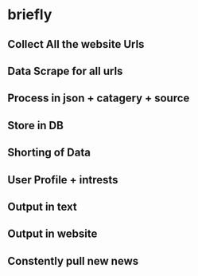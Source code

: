 # briefly 


## Collect All the website Urls
## Data Scrape for all urls
## Process in json + catagery + source
## Store in DB
## Shorting of Data
## User Profile + intrests
## Output in text
## Output in website
## Constently pull new news

